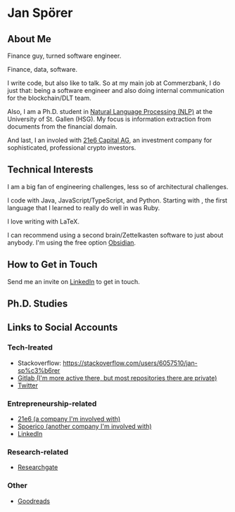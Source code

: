 # Jan Spörer

## About Me

Finance guy, turned software engineer.

Finance, data, software.

I write code, but also like to talk. So at my main job at Commerzbank, I do just that: being a software engineer and also doing internal communication for the blockchain/DLT team.

Also, I am a Ph.D. student in [Natural Language Processing (NLP)](https://ics.unisg.ch/chair-ds-nlp-handschuh/) at the University of St. Gallen (HSG). My focus is information extraction from documents from the financial domain.

And last, I an involed with [21e6 Capital AG](https://21e6.io/), an investment company for sophisticated, professional crypto investors.

## Technical Interests

I am a big fan of engineering challenges, less so of architectural challenges.

I code with Java, JavaScript/TypeScript, and Python. Starting with , the first language that I learned to really do well in was Ruby. 

I love writing with LaTeX.

I can recommend using a second brain/Zettelkasten software to just about anybody. I'm using the free option [Obsidian](https://obsidian.md/).

## How to Get in Touch

Send me an invite on [LinkedIn](https://www.linkedin.com/in/janspoerer/) to get in touch.

## Ph.D. Studies

## Links to Social Accounts
### Tech-lreated
* Stackoverflow: https://stackoverflow.com/users/6057510/jan-sp%c3%b6rer
* [Gitlab (I'm more active there, but most repositories there are private)](https://gitlab.com/janspoerer1) 
* [Twitter](https://twitter.com/JanSpoerer)
### Entrepreneurship-related
* [21e6 (a company I'm involved with)](https://assets.21e6.io/)
* [Spoerico (another company I'm involved with)](https://spoerico.com/)
* [LinkedIn](https://www.linkedin.com/in/janspoerer/)
### Research-related
* [Researchgate](https://www.researchgate.net/profile/Jan-Spoerer)
### Other
* [Goodreads](https://www.goodreads.com/user/show/64425508-jan-sp-rer)